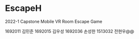 # EscapeH
2022-1 Capstone Mobile VR Room Escape Game


1692011 김민준
1692015 김우성
1692036 손성한
1513032 전현우@@
